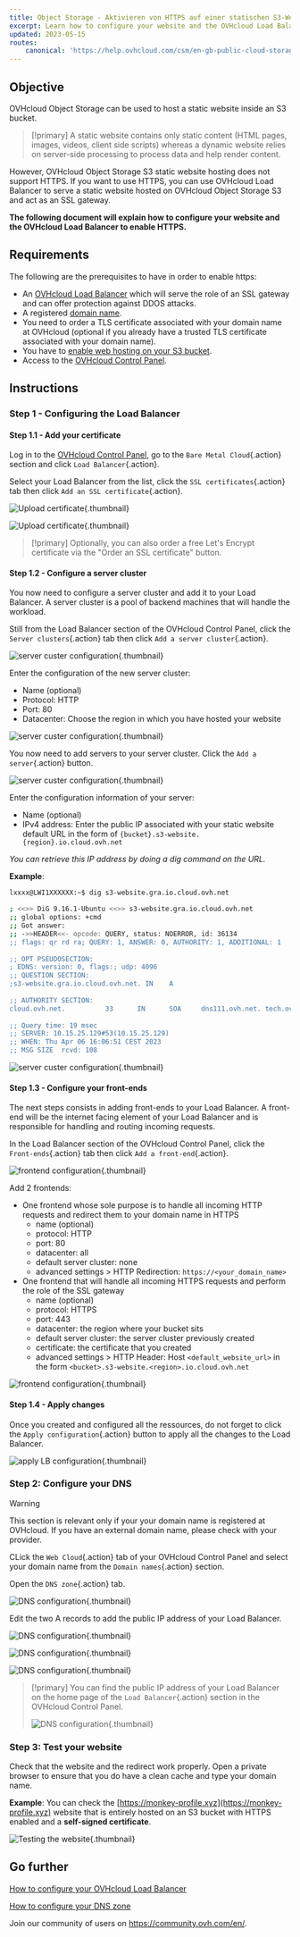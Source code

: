 ```yaml
---
title: Object Storage - Aktivieren von HTTPS auf einer statischen S3-Website unter Verwendung einer benutzerdefinierten Domäne (EN)
excerpt: Learn how to configure your website and the OVHcloud Load Balancer to enable HTTPS
updated: 2023-05-15
routes:
    canonical: 'https://help.ovhcloud.com/csm/en-gb-public-cloud-storage-s3-static-website-https?id=kb_article_view&sysparm_article=KB0058057'
---
```


## Objective

OVHcloud Object Storage can be used to host a static website inside an S3 bucket.

> [!primary]
> A static website contains only static content (HTML pages, images, videos, client side scripts) whereas a dynamic website relies on server-side processing to process data and help render content.

However, OVHcloud Object Storage S3 static website hosting does not support HTTPS. If you want to use HTTPS, you can use OVHcloud Load Balancer to serve a static website hosted on OVHcloud Object Storage S3 and act as an SSL gateway.

**The following document will explain how to configure your website and the OVHcloud Load Balancer to enable HTTPS.**

## Requirements

The following are the prerequisites to have in order to enable https:

- An [OVHcloud Load Balancer](https://www.ovhcloud.com/de/network/load-balancer/) which will serve the role of an SSL gateway and can offer protection against DDOS attacks.
- A registered [domain name](https://www.ovhcloud.com/de/domains/).
- You need to order a TLS certificate associated with your domain name at OVHcloud (optional if you already have a trusted TLS certificate associated with your domain name).
- You have to [enable web hosting on your S3 bucket](/pages/cloud/storage/object_storage/s3_website).
- Access to the [OVHcloud Control Panel](https://www.ovh.com/auth/?action=gotomanager&from=https://www.ovh.de/&ovhSubsidiary=de).

## Instructions

### Step 1 - Configuring the Load Balancer

#### Step 1.1 - Add your certificate

Log in to the [OVHcloud Control Panel](https://www.ovh.com/auth/?action=gotomanager&from=https://www.ovh.de/&ovhSubsidiary=de), go to the `Bare Metal Cloud`{.action} section and click `Load Balancer`{.action}.

Select your Load Balancer from the list, click the `SSL certificates`{.action} tab then click `Add an SSL certificate`{.action}.

![Upload certificate](images/cert-creation01.png){.thumbnail}

![Upload certificate](images/cert-creation02.png){.thumbnail}

> [!primary]
> Optionally, you can also order a free Let's Encrypt certificate via the "Order an SSL certificate" button.

#### Step 1.2 - Configure a server cluster

You now need to configure a server cluster and add it to your Load Balancer. A server cluster is a pool of backend machines that will handle the workload.

Still from the Load Balancer section of the OVHcloud Control Panel, click the `Server clusters`{.action} tab then click `Add a server cluster`{.action}.

![server custer configuration](images/serv-cluster-01.png){.thumbnail}

Enter the configuration of the new server cluster:

- Name (optional)
- Protocol: HTTP
- Port: 80
- Datacenter: Choose the region in which you have hosted your website

![server custer configuration](images/serv-cluster-02.png){.thumbnail}

You now need to add servers to your server cluster. Click the `Add a server`{.action} button.

![server custer configuration](images/serv-cluster-03.png){.thumbnail}

Enter the configuration information of your server:

- Name (optional)
- IPv4 address: Enter the public IP associated with your static website default URL in the form of `{bucket}.s3-website.{region}.io.cloud.ovh.net`

*You can retrieve this IP address by doing a dig command on the URL.*

**Example**:

```sh
lxxxx@LWI1XXXXXX:~$ dig s3-website.gra.io.cloud.ovh.net

; <<>> DiG 9.16.1-Ubuntu <<>> s3-website.gra.io.cloud.ovh.net
;; global options: +cmd
;; Got answer:
;; ->>HEADER<<- opcode: QUERY, status: NOERROR, id: 36134
;; flags: qr rd ra; QUERY: 1, ANSWER: 0, AUTHORITY: 1, ADDITIONAL: 1
 
;; OPT PSEUDOSECTION:
; EDNS: version: 0, flags:; udp: 4096
;; QUESTION SECTION:
;s3-website.gra.io.cloud.ovh.net. IN    A
 
;; AUTHORITY SECTION:
cloud.ovh.net.          33      IN      SOA     dns111.ovh.net. tech.ovh.net. 2023040507 86400 3600 3600000 60
 
;; Query time: 19 msec
;; SERVER: 10.15.25.129#53(10.15.25.129)
;; WHEN: Thu Apr 06 16:06:51 CEST 2023
;; MSG SIZE  rcvd: 108
```

![server custer configuration](images/serv-cluster-04.png){.thumbnail}

#### Step 1.3 - Configure your front-ends

The next steps consists in adding front-ends to your Load Balancer. A front-end will be the internet facing element of your Load Balancer and is responsible for handling and routing incoming requests.

In the Load Balancer section of the OVHcloud Control Panel, click the `Front-ends`{.action} tab then click `Add a front-end`{.action}.

![frontend configuration](images/front-01.png){.thumbnail}

Add 2 frontends:

- One frontend whose sole purpose is to handle all incoming HTTP requests and redirect them to your domain name in HTTPS
    * name (optional)
    * protocol: HTTP
    * port: 80
    * datacenter: all
    * default server cluster: none
    * advanced settings > HTTP Redirection: `https://<your_domain_name>`
- One frontend that will handle all incoming HTTPS requests and perform the role of the SSL gateway
    * name (optional)
    * protocol: HTTPS
    * port: 443
    * datacenter: the region where your bucket sits
    * default server cluster: the server cluster previously created
    * certificate: the certificate that you created
    * advanced settings > HTTP Header: Host `<default_website_url>` in the form `<bucket>.s3-website.<region>.io.cloud.ovh.net`

![frontend configuration](images/front-2.PNG){.thumbnail}

#### Step 1.4 - Apply changes

Once you created and configured all the ressources, do not forget to click the `Apply configuration`{.action} button to apply all the changes to the Load Balancer.

![apply LB configuration](images/LB-apply-conf.PNG){.thumbnail}

### Step 2: Configure your DNS

> [!warning]
> This section is relevant only if your your domain name is registered at OVHcloud. If you have an external domain name, please check with your provider.

CLick the `Web Cloud`{.action} tab of your OVHcloud Control Panel and select your domain name from the `Domain names`{.action} section. 

Open the `DNS zone`{.action} tab.

![DNS configuration](images/DNS-01.png){.thumbnail}

Edit the two A records to add the public IP address of your Load Balancer.

![DNS configuration](images/DNS-02.png){.thumbnail}

![DNS configuration](images/DNS-03.png){.thumbnail}

![DNS configuration](images/DNS-04.png){.thumbnail}

> [!primary]
> You can find the public IP address of your Load Balancer on the home page of the `Load Balancer`{.action} section in the OVHcloud Control Panel.
>
> ![DNS configuration](images/DNS-05.png){.thumbnail}

### Step 3: Test your website

Check that the website and the redirect work properly. Open a private browser to ensure that you do have a clean cache and type your domain name.

**Example**: You can check the [https://monkey-profile.xyz](https://monkey-profile.xyz) website that is entirely hosted on an S3 bucket with HTTPS enabled and a **self-signed certificate**.

![Testing the website](images/test.PNG){.thumbnail}

## Go further

[How to configure your OVHcloud Load Balancer](/pages/cloud/load_balancer/use_presentation)

[How to configure your DNS zone](/pages/web/domains/dns_zone_edit)

Join our community of users on <https://community.ovh.com/en/>.
